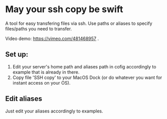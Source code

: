 # May your ssh copy be swift

A tool for easy transfering files via ssh. Use paths or aliases to specify files/paths you need to transfer.

Video demo: https://vimeo.com/481468957 .

## Set up:

1. Edit your server's home path and aliases path in cofig accordingly to example that is already in there.
2. Copy file 'SSH copy' to your MacOS Dock (or do whatever you want for instant access on your OS).

## Edit aliases

Just edit your aliases accordingly to examples.